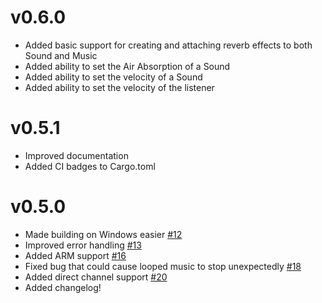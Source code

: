 # v0.6.0
  - Added basic support for creating and attaching reverb effects to both Sound and Music
  - Added ability to set the Air Absorption of a Sound
  - Added ability to set the velocity of a Sound
  - Added ability to set the velocity of the listener

# v0.5.1
  - Improved documentation
  - Added CI badges to Cargo.toml

# v0.5.0
  - Made building on Windows easier [#12](https://github.com/jhasse/ears/pull/12)
  - Improved error handling [#13](https://github.com/jhasse/ears/pull/13)
  - Added ARM support [#16](https://github.com/jhasse/ears/pull/16)
  - Fixed bug that could cause looped music to stop unexpectedly [#18](https://github.com/jhasse/ears/pull/18)
  - Added direct channel support [#20](https://github.com/jhasse/ears/pull/20)
  - Added changelog!
